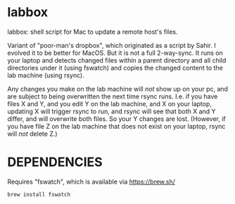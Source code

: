 # labbox
labbox: shell script for Mac to update a remote host's files.

Variant of "poor-man's dropbox", which originated as a script by Sahir.
I evolved it to be better for MacOS. But it is not a full 2-way-sync. It
runs on your laptop and detects changed files within a parent directory
and all child directories under it (using fswatch) and copies the changed
content to the lab machine (using rsync).

Any changes you make on the lab machine will *not* show up on your pc,
and are subject to being overwritten the next time rsync runs. I.e. if
you have files X and Y, and you edit Y on the lab machine, and X on your
laptop, updating X will trigger rsync to run, and rsync will see that both
X and Y differ, and will overwrite both files. So your Y changes are lost.
(However, if you have file Z on the lab machine that does not exist on your
laptop, rsync will *not* delete Z.)

# DEPENDENCIES

Requires "fswatch", which is available via https://brew.sh/
```
brew install fswatch
```
